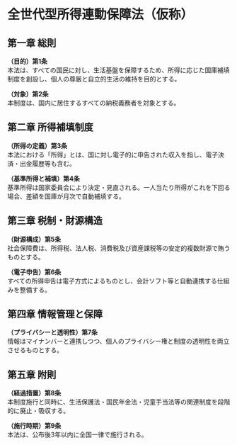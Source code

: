 # 全世代型所得連動保障法（仮称）

## 第一章 総則

**（目的）第1条**  
本法は、すべての国民に対し、生活基盤を保障するため、所得に応じた国庫補填制度を創設し、個人の尊厳と自立的生活の維持を目的とする。

**（対象）第2条**  
本制度は、国内に居住するすべての納税義務者を対象とする。

## 第二章 所得補填制度

**（所得の定義）第3条**  
本法における「所得」とは、国に対し電子的に申告された収入を指し、電子決済・出金履歴等も含む。

**（基準所得と補填）第4条**  
基準所得は国家委員会により決定・見直される。一人当たり所得がこれを下回る場合、差額を国庫が月次で自動補填する。

## 第三章 税制・財源構造

**（財源構成）第5条**  
社会保障費は、所得税、法人税、消費税及び資産課税等の安定的複数財源で賄うものとする。

**（電子申告）第6条**  
すべての所得申告は電子方式によるものとし、会計ソフト等と自動連携する仕組みを整備する。

## 第四章 情報管理と保障

**（プライバシーと透明性）第7条**  
情報はマイナンバーと連携しつつ、個人のプライバシー権と制度の透明性を両立させるものとする。

## 第五章 附則

**（経過措置）第8条**  
本制度施行と同時に、生活保護法・国民年金法・児童手当法等の関連制度を段階的に廃止・吸収する。

**（施行時期）第9条**  
本法は、公布後3年以内に全国一律で施行される。